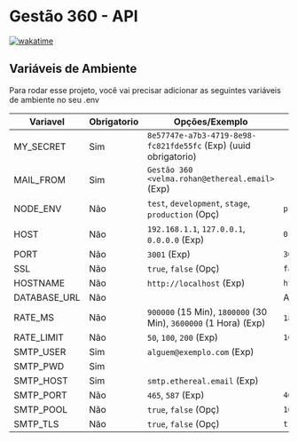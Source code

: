 
# Gestão 360 - API
[![wakatime](https://wakatime.com/badge/github/vitorazevsilva/gestao360-api.svg)](https://wakatime.com/badge/github/vitorazevsilva/gestao360-api)


## Variáveis de Ambiente

Para rodar esse projeto, você vai precisar adicionar as seguintes variáveis de ambiente no seu .env

| Variavel| Obrigatorio | Opções/Exemplo | Default |
| ------- | ----------- | ------ | ------- |
| MY_SECRET | Sim | `8e57747e-a7b3-4719-8e98-fc821fde55fc` (Exp) (uuid obrigatorio)|  |
| MAIL_FROM | Sim | `Gestão 360 <velma.rohan@ethereal.email>` (Exp) |  |
| NODE_ENV | Não | `test`, `development`, `stage`, `production` (Opç) | `production` |
| HOST | Não | `192.168.1.1`, `127.0.0.1`, `0.0.0.0` (Exp) | `0.0.0.0` |
| PORT | Não | `3001` (Exp) | `3001` |
| SSL | Não | `true`, `false` (Opç) | `false` |
| HOSTNAME | Não | `http://localhost` (Exp) | `http://localhost:${process.env.PORT}` |
| DATABASE_URL | Não |  | Array in knexfile.js |
| RATE_MS | Não | `900000` (15 Min), `1800000` (30 Min), `3600000` (1 Hora) (Exp)  | `1800000` (30 Min) |
| RATE_LIMIT | Não | `50`, `100`, `200` (Exp) | `100` |
| SMTP_USER | Sim | `alguem@exemplo.com` (Exp)| |
| SMTP_PWD | Sim | |  |
| SMTP_HOST | Sim | `smtp.ethereal.email` (Exp) |  |
| SMTP_PORT | Não | `465`, `587` (Exp)| `465` |
| SMTP_POOL | Não | `true`, `false` (Opç) | `100` |
| SMTP_TLS | Não |  `true`, `false` (Opç) | `true` |


